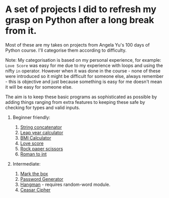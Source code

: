 # A set of projects I did to refresh my grasp on Python after a long break from it.

Most of these are my takes on projects from Angela Yu's 100 days of Python course. I'll categorise them according to difficulty.

Note: My categorisation is based on my personal experience, for example: `Love Score` was easy for me due to my experience with loops and using the nifty `in` operator. However when it was done in the course - none of these were introduced so it might be difficult for someone else, always remember - this is objective and just because something is easy for me doesn't mean it will be easy for someone else.

The aim is to keep these basic programs as sophisticated as possible by adding things ranging from extra features to keeping these safe by checking for types and valid inputs.

1. Beginner friendly:
    1. [String concatenator](./projects/string_concatenator.py)
    2. [Leap year calculator](./projects/leap_year.py)
    3. [BMI Calculator](./projects/bmi_calculator.py)
    4. [Love score](./projects/love_score.py)
    5. [Rock paper scissors](./projects/rock_paper_scissors.py)
    6. [Roman to int](./projects/roman_to_int.py)

2. Intermediate:
    1. [Mark the box](./projects/mark_the_box.py)
    2. [Password Generator](./projects/password_generator.py)
    3. [Hangman](./projects/hangman.py) - requires random-word module.
    4. [Ceasar Cipher](./projects/caesar_cipher.py)